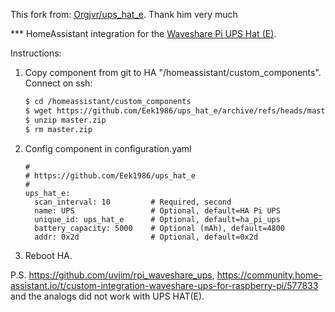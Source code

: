 This fork from: [Orgjvr/ups_hat_e](https://github.com/Orgjvr/ups_hat_e). Thank him very much

*** HomeAssistant integration for the [Waveshare Pi UPS Hat (E)](https://www.waveshare.com/wiki/UPS_HAT_(E)).

Instructions:
1) Copy component from git to HA "/homeassistant/custom_components". Connect on ssh:
   ```bash
   $ cd /homeassistant/custom_components
   $ wget https://github.com/Eek1986/ups_hat_e/archive/refs/heads/master.zip
   $ unzip master.zip
   $ rm master.zip
   ```
2) Config component in configuration.yaml
   ```
   #
   # https://github.com/Eek1986/ups_hat_e
   #
   ups_hat_e:
     scan_interval: 10         # Required, second
     name: UPS                 # Optional, default=HA Pi UPS
     unique_id: ups_hat_e      # Optional, default=ha_pi_ups
     battery_capacity: 5000    # Optional (mAh), default=4800
     addr: 0x2d                # Optional, default=0x2d
   ```
3) Reboot HA.

P.S. https://github.com/uvjim/rpi_waveshare_ups, https://community.home-assistant.io/t/custom-integration-waveshare-ups-for-raspberry-pi/577833 and the analogs did not work with UPS HAT(E).
